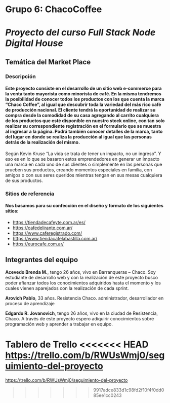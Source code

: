 # Grupo 6: ChacoCoffee

# *Proyecto del curso Full Stack Node Digital House*

## Temática del Market Place

### Descripción
#### Este proyecto consiste en el desarrollo de un sitio web e-commerce para la venta tanto mayorista como minorista de café. En la misma tendremos la posibilidad de conocer todos los productos con los que cuenta la marca “Chaco Coffee”, al igual que descubrir toda la variedad del más rico café de producción nacional. El cliente tendrá la oportunidad de realizar su compra desde la comodidad de su casa agregando al carrito cualquiera de los productos que esté disponible en nuestro stock online, con tan solo realizar su correspondiente registración en el formulario que se muestra al ingresar a la página. Podrá también conocer detalles de la marca, tanto del lugar en donde se realiza la producción al igual que las personas detrás de la realización del mismo.
Según Kevin Kruse “La vida se trata de tener un impacto, no un ingreso”. Y eso es en lo que se basaron estos emprendedores en generar un impacto una marca en cada uno de sus clientes o simplemente en las personas que prueben sus productos, creando momentos especiales en familia, con amigos o con sus seres queridos mientras tengan en sus mesas cualquiera de sus productos.
### Sitios de referencia
#### Nos basamos para su confección en el diseño y formato de los siguientes sitios:
- https://tiendadecafeyte.com.ar/es/
- https://cafedelirante.com.ar/
- https://www.caferegistrado.com/
- https://www.tiendacafelabastilla.com.ar/
- https://eurocafe.com.ar/


## Integrantes del equipo
**Acevedo Brenda M.**, tengo 26 años, vivo en Barranqueras – Chaco.
Soy estudiante de desarrollo web y con la realización de este proyecto busco poder afianzar todos los conocimientos adquiridos hasta el momento y los cuales vienen aparejados con la realización de cada sprint.


**Arovich Pablo**, 33 años. Resistencia Chaco. administrador, desarrollador en proceso de aprendizaje  


**Edgardo R. Jovanovich**, tengo 26 años, vivo en la ciudad de Resistencia, Chaco. A través de este proyecto espero adiquirir conocimientos sobre programación web y aprender a trabajar en equipo. 

Tablero de Trello
<<<<<<< HEAD
https://trello.com/b/RWUsWmj0/seguimiento-del-proyecto
=======
https://trello.com/b/RWUsWmj0/seguimiento-del-proyecto
>>>>>>> 9917adce833d1c98fd2f10f4f0dd085ee1cc0243
